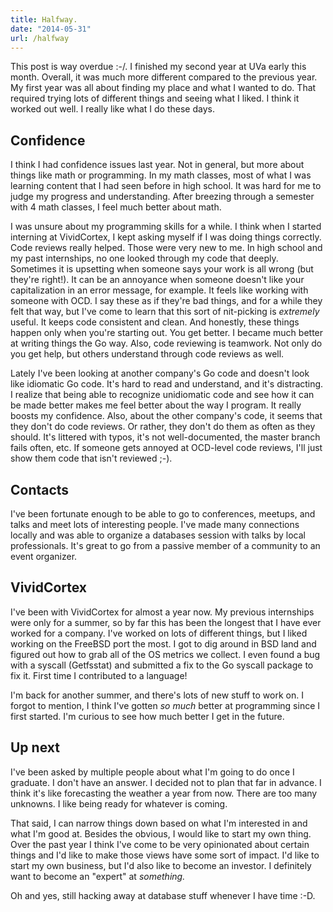 ```yaml
---
title: Halfway.
date: "2014-05-31"
url: /halfway
---
```



This post is way overdue :-/. I finished my second year at UVa early this month.
Overall, it was much more different compared to the previous year. My first year
was all about finding my place and what I wanted to do. That required trying lots
of different things and seeing what I liked. I think it worked out well. I really
like what I do these days.

## Confidence

I think I had confidence issues last year. Not in general, but more about things
like math or programming. In my math classes, most of what I was learning
content that I had seen before in high school. It was hard for me to judge my
progress and understanding. After breezing through a semester with 4 math classes,
I feel much better about math.

I was unsure about my programming skills for a while. I think when I started
interning at VividCortex, I kept asking myself if I was doing things correctly.
Code reviews really helped. Those were very new to me. In high school and my past
internships, no one looked through my code that deeply. Sometimes it is upsetting
when someone says your work is all wrong (but they're right!). It can be an
annoyance when someone doesn't like your capitalization in an error message, for
example. It feels like working with someone with OCD. I say these as if they're
bad things, and for a while they felt that way, but I've come to learn that this
sort of nit-picking is *extremely* useful. It keeps code consistent and clean.
And honestly, these things happen only when you're starting out. You get better.
I became much better at writing things the Go way. Also, code reviewing is teamwork.
Not only do you get help, but others understand through code reviews as well.

Lately I've been looking at another company's Go code and doesn't look like
idiomatic Go code. It's hard to read and understand, and it's distracting. I
realize that being able to recognize unidiomatic code and see how it can be made
better makes me feel better about the way I program. It really boosts my
confidence. Also, about the other company's code, it seems that they don't do
code reviews. Or rather, they don't do them as often as they should. It's littered
with typos, it's not well-documented, the master branch fails often, etc. If
someone gets annoyed at OCD-level code reviews, I'll just show them code that
isn't reviewed ;-).

## Contacts

I've been fortunate enough to be able to go to conferences, meetups, and talks
and meet lots of interesting people. I've made many connections locally and was
able to organize a databases session with talks by local professionals. It's
great to go from a passive member of a community to an event organizer.

## VividCortex

I've been with VividCortex for almost a year now. My previous internships were
only for a summer, so by far this has been the longest that I have ever worked
for a company. I've worked on lots of different things, but I liked working on
the FreeBSD port the most. I got to dig around in BSD land and figured out how
to grab all of the OS metrics we collect. I even found a bug with a syscall
(Getfsstat) and submitted a fix to the Go syscall package to fix it. First time
I contributed to a language!

I'm back for another summer, and there's lots of new stuff to work on. I forgot
to mention, I think I've gotten *so much* better at programming since I first
started. I'm curious to see how much better I get in the future.

## Up next

I've been asked by multiple people about what I'm going to do once I graduate.
I don't have an answer. I decided not to plan that far in advance. I think it's
like forecasting the weather a year from now. There are too many unknowns. I
like being ready for whatever is coming.

That said, I can narrow things down based on what I'm interested in and what
I'm good at. Besides the obvious, I would like to start my own thing. Over the
past year I think I've come to be very opinionated about certain things and I'd
like to make those views have some sort of impact. I'd like to start my own
business, but I'd also like to become an investor. I definitely want to become
an "expert" at *something.*

Oh and yes, still hacking away at database stuff whenever I have time :-D.
